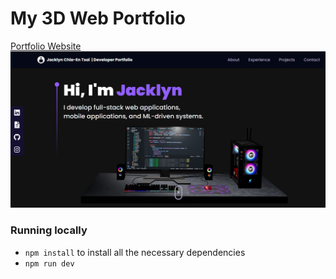 # My 3D Web Portfolio
[Portfolio Website](https://jacklynchiaentsai.github.io/my-dev-portfolio/)
![devporfolio](./src/assets/projects/devportfolio.png)
### Running locally
- `npm install` to install all the necessary dependencies
- `npm run dev`
